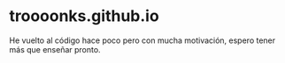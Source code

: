# troooonks.github.io
He vuelto al código hace poco pero con mucha motivación, espero tener más que enseñar pronto.
